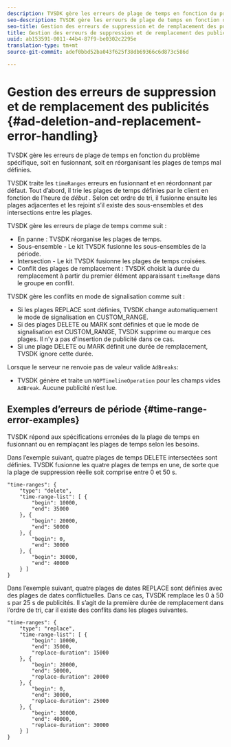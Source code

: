 ```yaml
---
description: TVSDK gère les erreurs de plage de temps en fonction du problème spécifique, soit en fusionnant, soit en réorganisant les plages de temps mal définies.
seo-description: TVSDK gère les erreurs de plage de temps en fonction du problème spécifique, soit en fusionnant, soit en réorganisant les plages de temps mal définies.
seo-title: Gestion des erreurs de suppression et de remplacement des publicités
title: Gestion des erreurs de suppression et de remplacement des publicités
uuid: ab153591-0011-44b4-87f9-be0302c2295e
translation-type: tm+mt
source-git-commit: adef0bbd52ba043f625f38db69366c6d873c586d

---
```



# Gestion des erreurs de suppression et de remplacement des publicités {#ad-deletion-and-replacement-error-handling}

TVSDK gère les erreurs de plage de temps en fonction du problème spécifique, soit en fusionnant, soit en réorganisant les plages de temps mal définies.

TVSDK traite les `timeRanges` erreurs en fusionnant et en réordonnant par défaut. Tout d’abord, il trie les plages de temps définies par le client en fonction de l’heure de *début* . Selon cet ordre de tri, il fusionne ensuite les plages adjacentes et les rejoint s’il existe des sous-ensembles et des intersections entre les plages.

TVSDK gère les erreurs de plage de temps comme suit :

* En panne : TVSDK réorganise les plages de temps.
* Sous-ensemble - Le kit TVSDK fusionne les sous-ensembles de la période.
* Intersection - Le kit TVSDK fusionne les plages de temps croisées.
* Conflit des plages de remplacement : TVSDK choisit la durée du remplacement à partir du premier élément apparaissant `timeRange` dans le groupe en conflit.

TVSDK gère les conflits en mode de signalisation comme suit :

* Si les plages REPLACE sont définies, TVSDK change automatiquement le mode de signalisation en CUSTOM_RANGE.
* Si des plages DELETE ou MARK sont définies et que le mode de signalisation est CUSTOM_RANGE, TVSDK supprime ou marque ces plages. Il n&#39;y a pas d&#39;insertion de publicité dans ce cas.
* Si une plage DELETE ou MARK définit une durée de remplacement, TVSDK ignore cette durée.

Lorsque le serveur ne renvoie pas de valeur valide `AdBreaks`:

* TVSDK génère et traite un `NOPTimelineOperation` pour les champs vides `AdBreak`. Aucune publicité n’est lue.

## Exemples d’erreurs de période {#time-range-error-examples}

TVSDK répond aux spécifications erronées de la plage de temps en fusionnant ou en remplaçant les plages de temps selon les besoins.

Dans l’exemple suivant, quatre plages de temps DELETE intersectées sont définies. TVSDK fusionne les quatre plages de temps en une, de sorte que la plage de suppression réelle soit comprise entre 0 et 50 s.

```
"time-ranges": {
    "type": "delete",
    "time-range-list": [ {
        "begin": 10000,
        "end": 35000
    }, {
        "begin": 20000,
        "end": 50000
    }, {
        "begin": 0,
        "end": 30000
    }, {
        "begin": 30000,
        "end": 40000
    } ]
}
```

Dans l’exemple suivant, quatre plages de dates REPLACE sont définies avec des plages de dates conflictuelles. Dans ce cas, TVSDK remplace les 0 à 50 s par 25 s de publicités. Il s’agit de la première durée de remplacement dans l’ordre de tri, car il existe des conflits dans les plages suivantes.

```
"time-ranges": {
    "type": "replace",
    "time-range-list": [ {
        "begin": 10000,
        "end": 35000,
        "replace-duration": 15000
    }, {
        "begin": 20000,
        "end": 50000,
        "replace-duration": 20000
    }, {
        "begin": 0,
        "end": 30000,
        "replace-duration": 25000
    }, {
        "begin": 30000,
        "end": 40000,
        "replace-duration": 30000
    } ]
}
```
